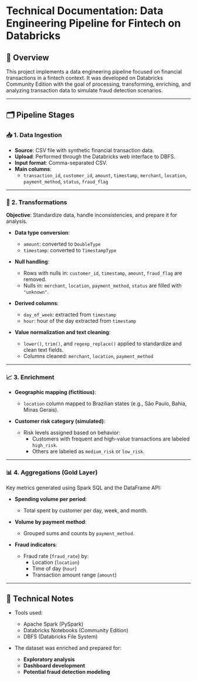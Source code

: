 
# Technical Documentation: Data Engineering Pipeline for Fintech on Databricks

## 📌 Overview

This project implements a data engineering pipeline focused on financial transactions in a fintech context. It was developed on Databricks Community Edition with the goal of processing, transforming, enriching, and analyzing transaction data to simulate fraud detection scenarios.

---

## 🗂️ Pipeline Stages

### 📥 1. Data Ingestion

- **Source**: CSV file with synthetic financial transaction data.
- **Upload**: Performed through the Databricks web interface to DBFS.
- **Input format**: Comma-separated CSV.
- **Main columns**:
  - `transaction_id`, `customer_id`, `amount`, `timestamp`, `merchant`, `location`, `payment_method`, `status`, `fraud_flag`

---

### 🔧 2. Transformations

**Objective**: Standardize data, handle inconsistencies, and prepare it for analysis.

- **Data type conversion**:
  - `amount`: converted to `DoubleType`
  - `timestamp`: converted to `TimestampType`

- **Null handling**:
  - Rows with nulls in: `customer_id`, `timestamp`, `amount`, `fraud_flag` are removed.
  - Nulls in: `merchant`, `location`, `payment_method`, `status` are filled with `"unknown"`.

- **Derived columns**:
  - `day_of_week`: extracted from `timestamp`
  - `hour`: hour of the day extracted from `timestamp`

- **Value normalization and text cleaning**:
  - `lower()`, `trim()`, and `regexp_replace()` applied to standardize and clean text fields.
  - Columns cleaned: `merchant`, `location`, `payment_method`

---

### 📈 3. Enrichment

- **Geographic mapping (fictitious)**:
  - `location` column mapped to Brazilian states (e.g., São Paulo, Bahia, Minas Gerais).

- **Customer risk category (simulated)**:
  - Risk levels assigned based on behavior:
    - Customers with frequent and high-value transactions are labeled `high_risk`.
    - Others are labeled as `medium_risk` or `low_risk`.

---

### 📊 4. Aggregations (Gold Layer)

Key metrics generated using Spark SQL and the DataFrame API:

- **Spending volume per period**:
  - Total spent by customer per day, week, and month.

- **Volume by payment method**:
  - Grouped sums and counts by `payment_method`.

- **Fraud indicators**:
  - Fraud rate (`fraud_rate`) by:
    - Location (`location`)
    - Time of day (`hour`)
    - Transaction amount range (`amount`)

---

## 📌 Technical Notes

- Tools used:
  - Apache Spark (PySpark)
  - Databricks Notebooks (Community Edition)
  - DBFS (Databricks File System)

- The dataset was enriched and prepared for:
  - **Exploratory analysis**
  - **Dashboard development**
  - **Potential fraud detection modeling**
